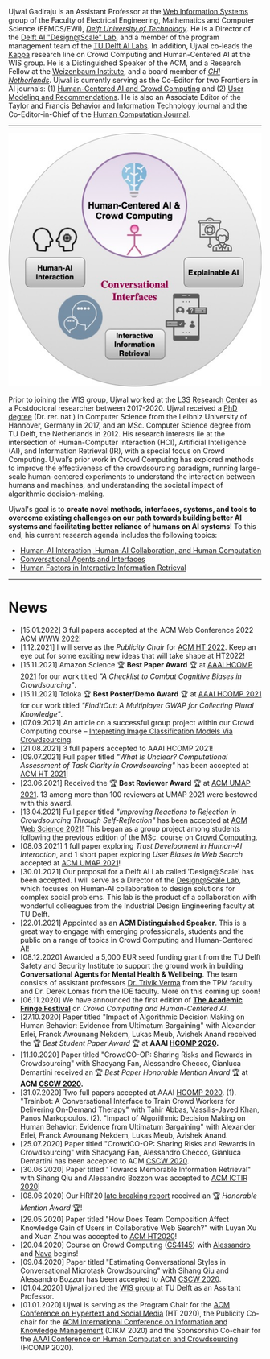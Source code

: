 Ujwal Gadiraju is an Assistant Professor at the [Web Information Systems](http://wis.ewi.tudelft.nl/) group of the Faculty of Electrical Engineering, Mathematics and Computer Science (EEMCS/EWI), [*Delft University of Technology*](https://www.tudelft.nl/en/). He is a Director of the [Delft AI "Design@Scale" Lab](https://www.tudelft.nl/en/ai/design-at-scale-lab), and a member of the program management team of the [TU Delft AI Labs](https://www.tudelft.nl/en/ai/tu-delft-ai-labs). In addition, Ujwal co-leads the <a href="kappa">Kappa</a> research line on Crowd Computing and Human-Centered AI at the WIS group. He is a Distinguished Speaker of the ACM, and a Research Fellow at the [Weizenbaum Institute](https://www.weizenbaum-institut.de/en/), and a board member of [*CHI Netherlands*](https://chinederland.nl). Ujwal is currently serving as the Co-Editor for two Frontiers in AI journals: (1) [Human-Centered AI and Crowd Computing](https://www.frontiersin.org/research-topics/19868/human-centered-ai-crowd-computing) and (2) [User Modeling and Recommendations](https://www.frontiersin.org/research-topics/19653/user-modeling-and-recommendations). He is also an Associate Editor of the Taylor and Francis [Behavior and Information Technology](https://www.tandfonline.com/toc/tbit20/current) journal and the Co-Editor-in-Chief of the [Human Computation Journal](http://hcjournal.org/). 

----

![](ug_research_overview.jpg)

Prior to joining the WIS group, Ujwal worked at the [L3S Research Center](https://www.l3s.de/en) as a Postdoctoral researcher between 2017-2020. Ujwal received a [PhD degree](http://www.l3s.de/en/node/1537) (Dr. rer. nat.) in Computer Science from the Leibniz University of Hannover, Germany in 2017, and an MSc. Computer Science degree from TU Delft, the Netherlands in 2012. His research interests lie at the intersection of Human-Computer Interaction (HCI), Artificial Intelligence (AI), and Information Retrieval (IR), with a special focus on Crowd Computing. Ujwal’s prior work in Crowd Computing has explored methods to improve the effectiveness of the crowdsourcing paradigm, running large-scale human-centered experiments to understand the interaction between humans and machines, and understanding the societal impact of algorithmic decision-making.

<!--Ujwal’s work focuses on systematically leveraging the ‘hybrid intelligence’ obtained by combining humans and machines to solve a range of problems in HCI and AI. -->

Ujwal's goal is to **create novel methods, interfaces, systems, and tools to overcome existing challenges on our path towards building better AI systems and facilitating better reliance of humans on AI systems**! To this end, his current research agenda includes the following topics:

 - <a href="adms">Human-AI Interaction, Human-AI Collaboration, and Human Computation</a>
 - <a href="conversational_interfaces">Conversational Agents and Interfaces</a>
 - <a href="kg">Human Factors in Interactive Information Retrieval</a>
 
----
<!--
# Current & Previous Students

 - <a href="https://richardhgl.github.io">Gaole He</a>
 - <a href="https://sihang.nl">Sihang Qiu</a>
 - <a href="https://scholar.google.com/citations?user=z0qzFVUAAAAJ">Tahir Abbas</a>
 
---
-->

# News


- \[15.01.2022\] 3 full papers accepted at the ACM Web Conference 2022 [ACM WWW 2022](https://www2022.thewebconf.org)!
- \[1.12.2021\] I will serve as the *Publicity Chair* for [ACM HT 2022](https://ht.acm.org/ht2022/). Keep an eye out for some exciting new ideas that will take shape at HT2022!
- \[15.11.2021\] Amazon Science  &#127942; **Best Paper Award**  &#127942; at [AAAI HCOMP 2021](https://ujwalgadiraju.com/Publications/HCOMP2021b.pdf) for our work titled *"A Checklist to Combat Cognitive Biases in Crowdsourcing"*. 
- \[15.11.2021\] Toloka  &#127942; **Best Poster/Demo Award**  &#127942; at [AAAI HCOMP 2021](https://ujwalgadiraju.com/Publications/HCOMP2021e.pdf) for our work titled *"FindItOut: A Multiplayer GWAP for Collecting Plural Knowledge"*. 
- \[07.09.2021\] An article on a successful group project within our Crowd Computing course – [Intepreting Image Classification Models Via Crowdsourcing](https://www.datasciencecentral.com/profiles/blogs/interpreting-image-classification-models-via-crowdsourcing). 
- \[21.08.2021\] 3 full papers accepted to AAAI HCOMP 2021! 
- \[09.07.2021\] Full paper titled *"What Is Unclear? Computational Assessment of Task Clarity in Crowdsourcing"* has been accepted at [ACM HT 2021](https://ht.acm.org/ht2021/)! 
- \[23.06.2021\] Received the &#127942; **Best Reviewer Award** &#127942; at [ACM UMAP 2021](https://www.um.org/umap2021/index.php). 13 among more than 100 reviewers at UMAP 2021 were bestowed with this award.
- \[13.04.2021\] Full paper titled *"Improving Reactions to Rejection in Crowdsourcing Through Self-Reflection"* has been accepted at [ACM Web Science 2021](http://websci21.webscience.org/)! This began as a group project among students following the previous edition of the MSc. course on [Crowd Computing](https://studiegids.tudelft.nl/a101_displayCourse.do?course_id=55281).
 - \[08.03.2021\] 1 full paper exploring *Trust Development in Human-AI Interaction*, and 1 short paper exploring *User Biases in Web Search* accepted at [ACM UMAP 2021](https://www.um.org/umap2021/index.php)! 
 - \[30.01.2021\] Our proposal for a Delft AI Lab called 'Design@Scale' has been accepted. I will serve as a Director of the [Design@Scale Lab](https://www.tudelft.nl/en/ai/dats-lab), which focuses on Human-AI collaboration to design solutions for complex social problems. This lab is the product of a collaboration with wonderful colleagues from the Industrial Design Engineering faculty at TU Delft.
 - \[22.01.2021\] Appointed as an **ACM Distinguished Speaker**. This is a great way to engage with emerging professionals, students and the public on a range of topics in Crowd Computing and Human-Centered AI! 
 - \[08.12.2020\] Awarded a 5,000 EUR seed funding grant from the TU Delft Safety and Security Institute to support the ground work in building **Conversational Agents for Mental Health & Wellbeing**. The team consists of assistant professors [Dr. Trivik Verma](https://research.trivikverma.com/) from the TPM faculty and Dr. Derek Lomas from the IDE faculty. More on this coming up soon!
 - \[06.11.2020\] We have announced the first edition of **[The Academic Fringe Festival](https://www.academicfringe.org)** on *Crowd Computing and Human-Centered AI*.
 - \[27.10.2020\] Paper titled "Impact of Algorithmic Decision Making on Human Behavior: Evidence from Ultimatum Bargaining" with Alexander Erlei, Franck Awounang Nekdem, Lukas Meub, Avishek Anand received the &#127942; *Best Student Paper Award* &#127942; at <b> AAAI [HCOMP 2020](https://www.humancomputation.com/). </b> 
 - \[11.10.2020\] Paper titled "CrowdCO-OP: Sharing Risks and Rewards in Crowdsourcing" with Shaoyang Fan, Alessandro Checco, Gianluca Demartini received an &#127942; *Best Paper Honorable Mention Award* &#127942; at <b> ACM [CSCW 2020](https://cscw.acm.org/2020/). </b> 
 - \[31.07.2020\] Two full papers accepted at AAAI [HCOMP 2020](https://www.humancomputation.com/). 
 (1). "Trainbot: A Conversational Interface to Train Crowd Workers for Delivering On-Demand Therapy" with Tahir Abbas, Vassilis-Javed Khan, Panos Markopoulos. 
 (2). "Impact of Algorithmic Decision Making on Human Behavior: Evidence from Ultimatum Bargaining" with Alexander Erlei, Franck Awounang Nekdem, Lukas Meub, Avishek Anand.
 - \[25.07.2020\] Paper titled "CrowdCO-OP: Sharing Risks and Rewards in Crowdsourcing" with Shaoyang Fan, Alessandro Checco, Gianluca Demartini has been accepted to ACM [CSCW 2020](https://cscw.acm.org/2020/).
 - \[30.06.2020\] Paper titled "Towards Memorable Information Retrieval" with Sihang Qiu and Alessandro Bozzon was accepted to [ACM ICTIR 2020](https://ictir2020.org)!
 - \[08.06.2020\] Our HRI'20 [late breaking report](https://dl.acm.org/doi/abs/10.1145/3371382.3378332) received an &#127942; *Honorable Mention Award* &#127942;!
 - \[29.05.2020\] Paper titled "How Does Team Composition Affect Knowledge Gain of Users in Collaborative Web Search?" with Luyan Xu and Xuan Zhou was accepted to [ACM HT2020](https://ht.acm.org/ht2020/)!
 - \[20.04.2020\] Course on Crowd Computing ([CS4145](https://studiegids.tudelft.nl/a101_displayCourse.do?course_id=51132)) with [Alessandro](https://www.alessandrobozzon.com) and [Nava](http://www.navatintarev.com) begins!
 - \[09.04.2020\] Paper titled "Estimating Conversational Styles in Conversational Microtask Crowdsourcing" with Sihang Qiu and Alessandro Bozzon has been accepted to ACM [CSCW 2020](https://cscw.acm.org/2020/).
 - \[01.04.2020\] Ujwal joined the [WIS group](http://wis.ewi.tudelft.nl/) at TU Delft as an Assitant Professor.
 - \[01.01.2020\] Ujwal is serving as the Program Chair for the [ACM Conference on Hypertext and Social Media](https://ht.acm.org/ht2020/) (HT 2020), the Publicity Co-chair for the [ACM International Conference on Information and Knowledge Management](https://cikm2020.org) (CIKM 2020) and the Sponsorship Co-chair for the [AAAI Conference on Human Computation and Crowdsourcing](https://www.humancomputation.com) (HCOMP 2020).

 
